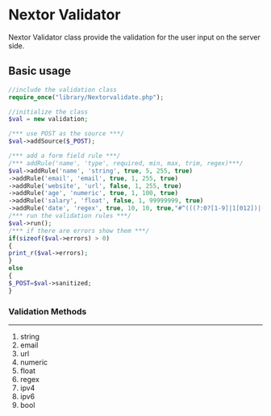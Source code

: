 Nextor Validator
===============

Nextor Validator class provide the validation for the user input on the server side. 

Basic usage
------------
```php
//include the validation class
require_once("library/Nextorvalidate.php"); 

//initialize the class
$val = new validation;

/*** use POST as the source ***/
$val->addSource($_POST);

/*** add a form field rule ***/
/*** addRule('name', 'type', required, min, max, trim, regex)***/
$val->addRule('name', 'string', true, 5, 255, true)
->addRule('email', 'email', true, 1, 255, true)
->addRule('website', 'url', false, 1, 255, true)
->addRule('age', 'numeric', true, 1, 100, true)
->addRule('salary', 'float', false, 1, 99999999, true)
->addRule('date', 'regex', true, 10, 10, true,"#^(((?:0?[1-9]|1[012])|(?:0?[1-9]|[12][0-9]|3[01])|([a-zA-Z]+))([.,]?[-.\\\/\s]))?(((?:0?[1-9]|1[012])|(?:0?[1-9]|[12][0-9]|3[01])|([a-zA-Z]+))([.,]?[-.\\\/\s]))?((?:20|19)[0-9]{2})$#");
/*** run the validation rules ***/
$val->run();
/*** if there are errors show them ***/
if(sizeof($val->errors) > 0)
{
print_r($val->errors);
}
else
{
$_POST=$val->sanitized;
}
```

### Validation Methods
----------------------
1. string
2. email
3. url
4. numeric
5. float
6. regex
7. ipv4
8. ipv6
9. bool
